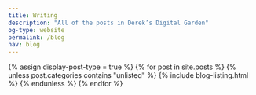 ```yaml
---
title: Writing
description: "All of the posts in Derek’s Digital Garden"
og-type: website
permalink: /blog
nav: blog
---
```


{% assign display-post-type = true %}
{% for post in site.posts %}
{% unless post.categories contains "unlisted" %}
{% include blog-listing.html %}
{% endunless %}
{% endfor %}